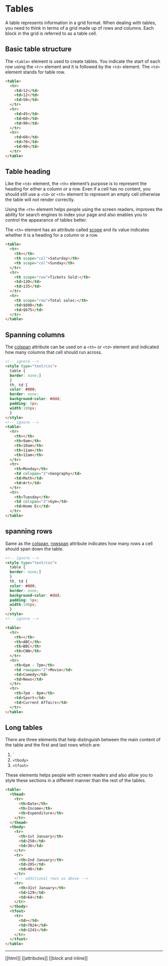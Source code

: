 # Tables

A table represents information in a grid format. When dealing with tables, you need to think in terms of a grid made up of rows and columns. Each block in the grid is referred to as a table cell.

## Basic table structure

The `<table>` element is used to create tables. You indicate the start of each row using the `<tr>` element and it is followed by the `<td>` element. The `<td>` element stands for table row.

```html
<table>
  <tr>
    <td>12</td>
    <td>12</td>
    <td>50</td>
  </tr>
  <tr>
    <td>45</td>
    <td>60</td>
    <td>90</td>
  </tr>
  <tr>
    <td>60</td>
    <td>70</td>
    <td>90</td>
  </tr>
</table>
```

## Table heading

Like the `<td>` element, the `<th>` element’s purpose is to represent the heading for either a column or a row. Even if a cell has no content, you should still use a `<td>` or `<th>` element to represent an empty cell otherwise the table will not render correctly.

Using the `<th>` element helps people using the screen readers, improves the ability for search engines to index your page and also enables you to control the appearance of tables better.

The `<th>` element has an attribute called [scope](def/attributes#^fff13b) and its value indicates whether it is a heading for a column or a row.

```html
<table>
  <tr>
    <th></th>
    <th scope="col">Saturday</th>
    <th scope="col">Sunday</th>
  </tr>
  <tr>
    <th scope="row">Tickets Sold:</th>
    <td>120</td>
    <td>135</td>
  </tr>
  <tr>
    <th scope="row">Total sales:</th>
    <td>$600</td>
    <td>$675</td>
  </tr>
</table>
```

## Spanning columns

The [colspan](def/attributes#^fff13b) attribute can be used on a `<th>` or `<td>` element and indicated how many columns that cell should run across.

```html
<!-- ignore -->
<style type="text/css">
  table {
  border: none;]
  }
  th, td {
  color: #000;
  border: none;
  background-color: #ddd;
  padding: 5px;
  width:100px;
  }
</style>
<!-- ignore -->
<table>
  <tr>
    <th></th>
    <th>9am</th>
    <th>10am</th>
    <th>11am</th>
    <th>12am</th>
  </tr>
  <tr>
    <th>Monday</th>
    <td colspan="2">Geography</td>
    <td>Math</td>
    <td>Art</td>
  </tr>
  <tr>
    <th>Tuesday</th>
    <td colspan="3">Gym</td>
    <td>Home Ec</td>
  </tr>
</table>
```

## spanning rows

Same as the [colspan](def/attributes#^fff13b), [rowspan](def/attributes#^fff13b) attribute indicates how many rows a cell should span down the table.

```html
<!-- ignore -->
<style type="text/css">
  table {
  border: none;]
  }
  th, td {
  color: #000;
  border: none;
  background-color: #ddd;
  padding: 5px;
  width:100px;
  }
</style>
<!-- ignore -->

<table>
  <tr>
    <th></th>
    <th>ABC</th>
    <th>BBC</th>
    <th>CNN</th>
  </tr>
  <tr>
    <th>6pm - 7pm</th>
    <td rowspan="2">Movie</td>
    <td>Comedy</td>
    <td>News</td>
  </tr>
  <tr>
    <th>7pm - 8pm</th>
    <td>Sport</td>
    <td>Current Affairs</td>
  </tr>
</table>
```

## Long tables

There are three elements that help distinguish between the main content of the table and the first and last rows which are:

1. `<thead>
2. `<tbody>`
3. `<tfoot>`

These elements helps people with screen readers and also allow you to style these sections in a different manner than the rest of the tables.

```html
<table>
  <thead>
    <tr>
      <th>Date</th>
      <th>Income</th>
      <th>Expenditure</th>
    </tr>
  </thead>
  <tbody>
    <tr>
      <th>1st January</th>
      <td>250</td>
      <td>36</td>
    </tr>
    <tr>
      <th>2nd January</th>
      <td>285</td>
      <td>48</td>
    </tr>
    <!-- additional rows as above -->
    <tr>
      <th>31st January</th>
      <td>129</td>
      <td>64</td>
    </tr>
  </tbody>
  <tfoot>
    <tr>
      <td></td>
      <td>7824</td>
      <td>1241</td>
    </tr>
  </tfoot>
</table>
```

---

[[html]]
[[attributes]]
[[block and inline]]
